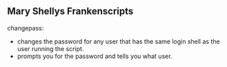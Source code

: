 Mary Shellys Frankenscripts 
---------------------------
changepass:
 - changes the password for any user that has the same login shell as the user running the script.
 - prompts you for the password and tells you what user.



